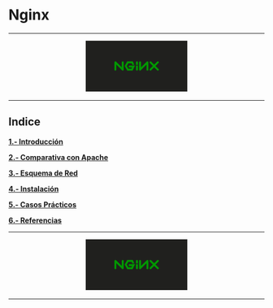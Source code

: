 # **Nginx**

---
<p align="center">
  <img src="/Imagenes/AC.png" alt="Descripción de la imagen" width="200"/>
</p> 

---
## **Indice**

[**1.- Introducción**](Introduccion.md)

[**2.- Comparativa con Apache**](Comparativa-con-Apache.md)

[**3.- Esquema de Red**](Esquema-de-Red.md)

[**4.- Instalación**](Instalacion.md)

[**5.- Casos Prácticos**](Casos-Practicos.md)

[**6.- Referencias**](Referencias.md)

---
<p align="center">
  <img src="/Imagenes/AC.png" alt="Descripción de la imagen" width="200"/>
</p> 

---
